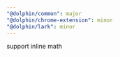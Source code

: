 ```yaml
---
"@dolphin/common": major
"@dolphin/chrome-extension": minor
"@dolphin/lark": minor
---
```


support inline math
